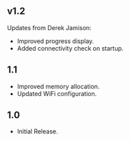 ## v1.2
Updates from Derek Jamison:
- Improved progress display.
- Added connectivity check on startup.

## 1.1
- Improved memory allocation.
- Updated WiFi configuration.

## 1.0
- Initial Release.